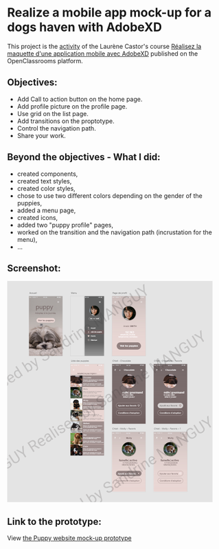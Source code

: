 # Realize a mobile app mock-up for a dogs haven with AdobeXD
This project is the [activity](https://openclassrooms.com/fr/courses/3014016-realisez-la-maquette-d-une-application-mobile-avec-adobe-xd/6732391-entrainez-vous-sur-la-maquette-puppy) of the Laurène Castor's course [Réalisez la maquette d'une application mobile avec AdobeXD](https://openclassrooms.com/fr/courses/3014016-realisez-la-maquette-d-une-application-mobile-avec-adobe-xd) published on the OpenClassrooms platform.

## Objectives:
*  Add Call to action button on the home page.
*  Add profile picture on the profile page.
*  Use grid on the list page.
*  Add transitions on the proptotype.
*  Control the navigation path.
*  Share your work.

## Beyond the objectives - What I did:
*  created components,
*  created text styles,
*  created color styles,
*  chose to use two different colors depending on the gender of the puppies,
*  added a menu page,
*  created icons,
*  added two "puppy profile" pages,
*  worked on the transition and the navigation path (incrustation for the menu),
*  ...

## Screenshot:
![Puppy website mock-up screenshot](https://github.com/s-manguy/projects/blob/main/webdesign/puppy_website/puppy-sandrinemanguy-screenshot.png)

## Link to the prototype:
View [the Puppy website mock-up prototype](https://xd.adobe.com/view/bc0da935-a16b-4a12-99e3-85e0b7122110-e95e/?fullscreen)
